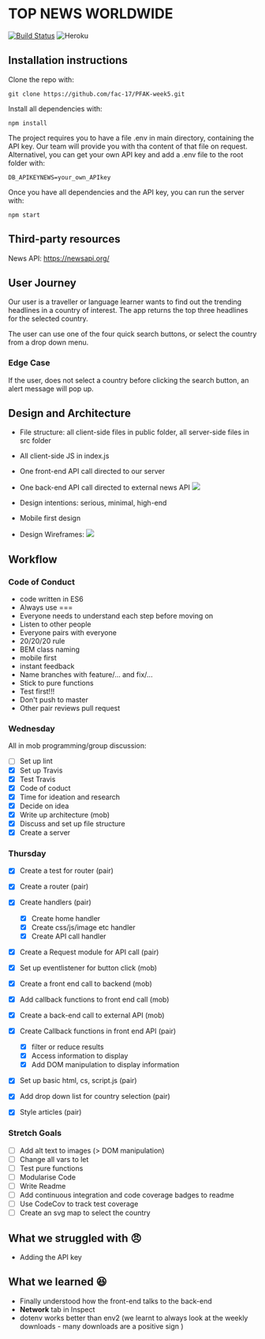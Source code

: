 # TOP NEWS WORLDWIDE

[![Build Status](https://www.travis-ci.org/fac-17/PFAK-week5.svg?branch=master)](https://www.travis-ci.org/fac-17/PFAK-week5)
![Heroku](https://heroku-badge.herokuapp.com/?app=belo-wk5)

## Installation instructions

Clone the repo with:
```
git clone https://github.com/fac-17/PFAK-week5.git
```

Install all dependencies with:
```
npm install
```
The project requires you to have a file .env in main directory, containing the API key. Our team will provide you with tha content of that file on request. Alternativel, you can get your own API key and add a .env file to the root folder with:

```
DB_APIKEYNEWS=your_own_APIkey
```

Once you have all dependencies and the API key, you can run the server with:

```
npm start
```

## Third-party resources

News API: https://newsapi.org/

## User Journey
Our user is a traveller or language learner wants to find out the trending headlines in a country of interest. The app returns the top three headlines for the selected country.

The user can use one of the four quick search buttons, or select the country from a drop down menu.

### Edge Case
If the user, does not select a country before clicking the search button, an alert message will pop up.

## Design and Architecture
- File structure: all client-side files in public folder, all server-side files in src folder
- All client-side JS in index.js
- One front-end API call directed to our server
- One back-end API call directed to external news API
 ![](https://i.imgur.com/xudgEuZ.jpg)


- Design intentions: serious, minimal, high-end
- Mobile first design
- Design Wireframes:
![](https://i.imgur.com/tzRoJbF.jpg)


## Workflow
### Code of Conduct

- code written in ES6
- Always use ===
- Everyone needs to understand each step before moving on
- Listen to other people
- Everyone pairs with everyone
- 20/20/20 rule
- BEM class naming
- mobile first
- instant feedback
- Name branches with feature/... and fix/...
- Stick to pure functions
- Test first!!!
- Don't push to master
- Other pair reviews pull request


### Wednesday
All in mob programming/group discussion:
- [ ] Set up lint
- [x] Set up Travis
- [x] Test Travis
- [x] Code of coduct
- [x] Time for ideation and research
- [x] Decide on idea
- [x] Write up architecture (mob)
- [x] Discuss and set up file structure
- [x] Create a server

### Thursday
- [x] Create a test for router (pair)
- [x] Create a router (pair)
- [x] Create handlers (pair)
    - [x] Create home handler
    - [x] Create css/js/image etc handler
    - [x] Create API call handler
- [x] Create a Request module for API call (pair)
- [x] Set up eventlistener for button click (mob)
- [x] Create a front end call to backend (mob)
- [x] Add callback functions to front end call (mob)
- [x] Create a back-end call to external API  (mob)
- [x] Create Callback functions in front end API (pair)
    - [x] filter or reduce results
    - [x] Access information to display
    - [x] Add DOM manipulation to display information
- [x] Set up basic html, cs, script.js (pair)
- [x] Add drop down list for country selection (pair)
- [x] Style articles (pair)


### Stretch Goals
- [ ] Add alt text to images (> DOM manipulation)
- [ ] Change all vars to let
- [ ] Test pure functions
- [ ] Modularise Code
- [ ] Write Readme
- [ ] Add continuous integration and code coverage badges to readme
- [ ] Use CodeCov to track test coverage
- [ ] Create an svg map to select the country

## What we struggled with :angry:
- Adding the API key

## What we learned :satisfied:
- Finally understood how the front-end talks to the back-end
- **Network** tab in Inspect
- dotenv works better than env2 (we learnt to always look at the weekly downloads - many downloads are a positive sign )
